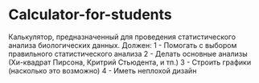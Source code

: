 # Calculator-for-students
Калькулятор, предназначенный для проведения статистического анализа биологических данных. Должен:
1 - Помогать с выбором правильного статистического анализа
2 - Делать основные анализы (Хи-квадрат Пирсона, Критрий Стьюдента, и тп.)
3 - Строить графики (насколько это возможно)
4 - Иметь неплохой дизайн
